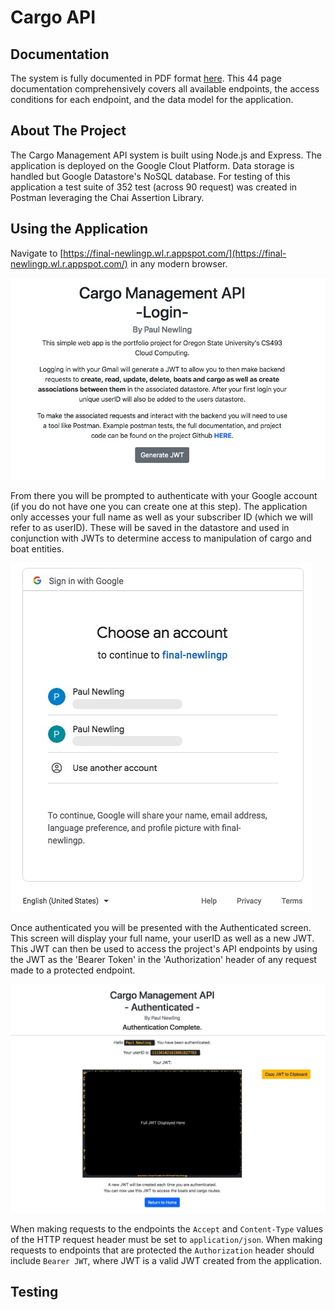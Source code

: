 # **Cargo API**

## **Documentation**
The system is fully documented in PDF format [here](documentation/Cargo-API-Full-Docs.pdf). This 44 page documentation comprehensively covers all available endpoints, the access conditions for each endpoint, and the data model for the application.

## **About The Project**
The Cargo Management API system is built using Node.js and Express. The application is deployed on the Google Clout Platform. Data storage is handled but Google Datastore's NoSQL database. For testing of this application a test suite of 352 test (across 90 request) was created in Postman leveraging the Chai Assertion Library.

## **Using the Application**
Navigate to [https://final-newlingp.wl.r.appspot.com/](https://final-newlingp.wl.r.appspot.com/) in any modern browser. 

![Login Screen](documentation/images/login-screen.jpeg)

From there you will be prompted to authenticate with your Google account (if you do not have one you can create one at this step). The application only accesses your full name as well as your subscriber ID (which we will refer to as userID). These will be saved in the datastore and used in conjunction with JWTs to determine access to manipulation of cargo and boat entities.

![Google Screen](documentation/images/google-screen.jpeg)

Once authenticated you will be presented with the Authenticated screen. This screen will display your full name, your userID as well as a new JWT. This JWT can then be used to access the project's API endpoints by using the JWT as the 'Bearer Token' in the 'Authorization' header of any request made to a protected endpoint.

![Authenticated Screen](documentation/images/authentication-screen.jpeg)

When making requests to the endpoints the `Accept` and `Content-Type` values of the HTTP request header must be set to `application/json`.
When making requests to endpoints that are protected the `Authorization` header should include `Bearer JWT`, where JWT is a valid JWT created from the application.

## **Testing**
